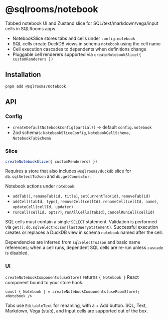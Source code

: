 # @sqlrooms/notebook

Tabbed notebook UI and Zustand slice for SQL/text/markdown/vega/input cells in SQLRooms apps.

- NotebookSlice stores tabs and cells under `config.notebook`
- SQL cells create DuckDB views in schema `notebook` using the cell name
- Cell execution cascades to dependents when definitions change
- Pluggable cell renderers supported via `createNotebookSlice({ customRenderers })`

## Installation

```bash
pnpm add @sqlrooms/notebook
```

## API

### Config

- `createDefaultNotebookConfig(partial?)` → default `config.notebook`
- Zod schemas: `NotebookSliceConfig`, `NotebookCellSchema`, `NotebookTabSchema`

### Slice

```ts
createNotebookSlice({ customRenderers? })
```

Requires a store that also includes `@sqlrooms/duckdb` slice for `db.sqlSelectToJson` and `db.getConnector`.

Notebook actions under `notebook`:
- `addTab()`, `renameTab(id, title)`, `setCurrentTab(id)`, `removeTab(id)`
- `addCell(tabId, type)`, `removeCell(cellId)`, `renameCell(cellId, name)`, `updateCell(cellId, updater)`
- `runCell(cellId, opts?)`, `runAllCells(tabId)`, `cancelRunCell(cellId)`

SQL cells must contain a single `SELECT` statement. Validation is performed via `get().db.sqlSelectToJson(lastQueryStatement)`. Successful execution creates or replaces a DuckDB view in schema `notebook` named after the cell.

Dependencies are inferred from `sqlSelectToJson` and basic name references; when a cell runs, dependent SQL cells are re-run unless `cascade` is disabled.

### UI

`createNotebookComponents(useStore)` returns `{ Notebook }` React component bound to your store hook.

```tsx
const { Notebook } = createNotebookComponents(useRoomStore);
<Notebook />
```

Tabs use `EditableText` for renaming, with a + Add button. SQL, Text, Markdown, Vega (stub), and Input cells are supported out of the box.

